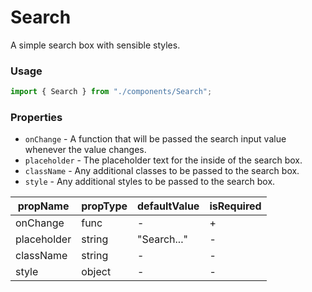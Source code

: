 # Search

A simple search box with sensible styles.

### Usage

```js
import { Search } from "./components/Search";
```

### Properties

- `onChange` - A function that will be passed the search input value whenever the value changes.
- `placeholder` - The placeholder text for the inside of the search box.
- `className` - Any additional classes to be passed to the search box.
- `style` - Any additional styles to be passed to the search box.

| propName    | propType | defaultValue | isRequired |
|-------------|----------|--------------|------------|
| onChange    | func     | -            | +          |
| placeholder | string   | "Search..."  | -          |
| className   | string   | -            | -          |
| style       | object   | -            | -          |
